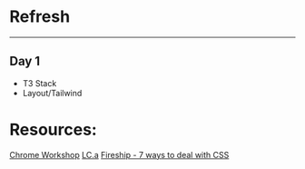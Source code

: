 # Refresh
--------------

## Day 1
- T3 Stack
- Layout/Tailwind








# Resources:
[Chrome Workshop](https://www.youtube.com/watch?v=yMEjLBKyvEg)
[LC.a](https://www.youtube.com/watch?v=dMK_3lH1YPo)
[Fireship - 7 ways to deal with CSS](https://www.youtube.com/watch?v=ouncVBiye_M)
